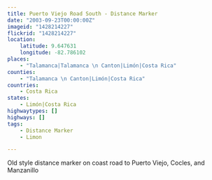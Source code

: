 ```yaml
---
title: Puerto Viejo Road South - Distance Marker
date: "2003-09-23T00:00:00Z"
imageid: "1428214227"
flickrid: "1428214227"
location:
    latitude: 9.647631
    longitude: -82.786102
places:
    - "Talamanca|Talamanca \n Canton|Limón|Costa Rica"
counties:
    - "Talamanca \n Canton|Limón|Costa Rica"
countries:
    - Costa Rica
states:
    - Limón|Costa Rica
highwaytypes: []
highways: []
tags:
    - Distance Marker
    - Limon

---
```

Old style distance marker on coast road to Puerto Viejo, Cocles, and Manzanillo